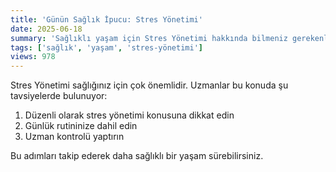 ```yaml
---
title: 'Günün Sağlık İpucu: Stres Yönetimi'
date: 2025-06-18
summary: 'Sağlıklı yaşam için Stres Yönetimi hakkında bilmeniz gerekenler.'
tags: ['sağlık', 'yaşam', 'stres-yönetimi']
views: 978
---
```


Stres Yönetimi sağlığınız için çok önemlidir. Uzmanlar bu konuda şu tavsiyelerde bulunuyor:

1. Düzenli olarak stres yönetimi konusuna dikkat edin
2. Günlük rutininize dahil edin
3. Uzman kontrolü yaptırın

Bu adımları takip ederek daha sağlıklı bir yaşam sürebilirsiniz.